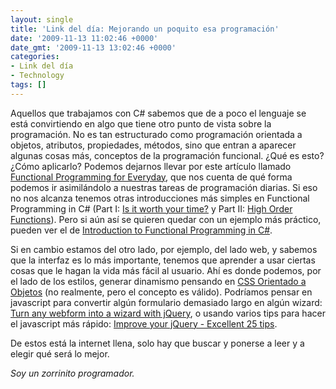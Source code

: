 ```yaml
---
layout: single
title: 'Link del día: Mejorando un poquito esa programación'
date: '2009-11-13 11:02:46 +0000'
date_gmt: '2009-11-13 13:02:46 +0000'
categories:
- Link del día
- Technology
tags: []
---
```


Aquellos que trabajamos con C# sabemos que de a poco el lenguaje se está convirtiendo en algo que tiene otro punto de vista sobre la programación. No es tan estructurado como programación orientada a objetos, atributos, propiedades, métodos, sino que entran a aparecer algunas cosas más, conceptos de la programación funcional.  ¿Qué es esto?  ¿Cómo aplicarlo? Podemos dejarnos llevar por este artículo llamado [Functional Programming for Everyday](http://msdn.microsoft.com/en-us/magazine/ee309512.aspx), que nos cuenta de qué forma podemos ir asimilándolo a nuestras tareas de programación diarias. Si eso no nos alcanza tenemos otras introducciones más simples en Functional Programming in C# (Part I:  [Is it worth your time?](http://aabs.wordpress.com/2008/04/09/functional-programming-is-it-worth-your-time/) y Part II: [High Order Functions](http://aabs.wordpress.com/2008/04/16/functional-programming-in-csharp-higher-order-functions/)). Pero si aún así se quieren quedar con un ejemplo más práctico, pueden ver el de [Introduction to Functional Programming in C#](http://www.c-sharpcorner.com/UploadFile/rmcochran/IntroductionToFunctionalProgramming01122008083909AM/IntroductionToFunctionalProgramming.aspx).

Si en cambio estamos del otro lado, por ejemplo, del lado web, y sabemos que la interfaz es lo más importante, tenemos que aprender a usar ciertas cosas que le hagan la vida más fácil al usuario. Ahí es donde podemos, por el lado de los estilos, generar dinamismo pensando en [CSS Orientado a Objetos](http://net.tutsplus.com/tutorials/html-css-techniques/object-oriented-css-what-how-and-why/) (no realmente, pero el concepto es válido). Podríamos pensar en javascript para convertir algún formulario demasiado largo en algún wizard: [Turn any webform into a wizard with jQuery](http://www.jankoatwarpspeed.com/post/2009/09/28/webform-wizard-jquery.aspx), o usando varios tips para hacer el javascript más rápido: [Improve your jQuery - Excellent 25 tips](http://www.listelog.com/improve-your-jquery-25-excellent-tips/).

De estos está la internet llena, solo hay que buscar y ponerse a leer y a elegir qué será lo mejor.

_Soy un zorrinito programador._
